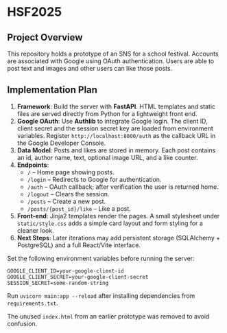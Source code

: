 # HSF2025

## Project Overview
This repository holds a prototype of an SNS for a school festival. Accounts are associated with Google using OAuth authentication. Users are able to post text and images and other users can like those posts.

## Implementation Plan
1. **Framework**: Build the server with **FastAPI**. HTML templates and static files are served directly from Python for a lightweight front end.
2. **Google OAuth**: Use **Authlib** to integrate Google login. The client ID,
   client secret and the session secret key are loaded from environment
   variables. Register `http://localhost:8000/auth` as the callback URL in the
   Google Developer Console.
3. **Data Model**: Posts and likes are stored in memory. Each post contains an id, author name, text, optional image URL, and a like counter.
4. **Endpoints**:
   - `/` – Home page showing posts.
   - `/login` – Redirects to Google for authentication.
   - `/auth` – OAuth callback; after verification the user is returned home.
   - `/logout` – Clears the session.
   - `/posts` – Create a new post.
   - `/posts/{post_id}/like` – Like a post.
5. **Front-end**: Jinja2 templates render the pages. A small stylesheet under `static/style.css` adds a simple card layout and form styling for a cleaner look.
6. **Next Steps**: Later iterations may add persistent storage (SQLAlchemy + PostgreSQL) and a full React/Vite interface.

Set the following environment variables before running the server:
```
GOOGLE_CLIENT_ID=your-google-client-id
GOOGLE_CLIENT_SECRET=your-google-client-secret
SESSION_SECRET=some-random-string
```

Run `uvicorn main:app --reload` after installing dependencies from `requirements.txt`.

The unused `index.html` from an earlier prototype was removed to avoid confusion.

